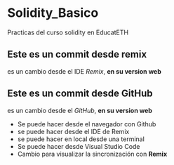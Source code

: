 # Solidity_Basico
Practicas del curso solidity en EducatETH

## Este es un commit desde remix

es un cambio desde el IDE *Remix*, **en su version web**

## Este es un commit desde GitHub

es un cambio desde el *GitHub*, **en su version web**
* Se puede hacer desde el navegador con Github
* se puede hacer desde el IDE de Remix
* se puede hacer en local desde una terminal
* Se puede hacer desde Visual Studio Code
* Cambio para visualizar la sincronización con **Remix**
